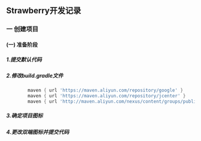 ## Strawberry开发记录

### 一 创建项目

#### (一) 准备阶段

##### 1.提交默认代码

##### 2.修改build.gradle文件

```dart
		maven { url 'https://maven.aliyun.com/repository/google' }
		maven { url 'https://maven.aliyun.com/repository/jcenter' }
		maven { url 'http://maven.aliyun.com/nexus/content/groups/public' }
```

##### 3.确定项目图标

##### 4.更改双端图标并提交代码



